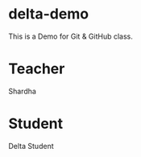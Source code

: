 # delta-demo 
This is a Demo for Git &amp; GitHub class.

# Teacher 
Shardha 

# Student 
Delta Student 
